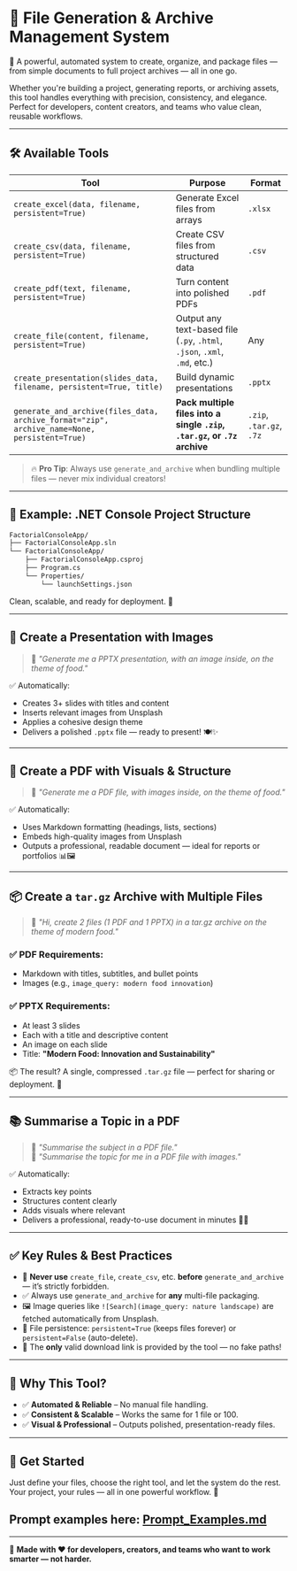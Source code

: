 ﻿# 📂 File Generation & Archive Management System

🚀 A powerful, automated system to create, organize, and package files — from simple documents to full project archives — all in one go.

Whether you're building a project, generating reports, or archiving assets, this tool handles everything with precision, consistency, and elegance. Perfect for developers, content creators, and teams who value clean, reusable workflows.

---

## 🛠️ Available Tools

| Tool | Purpose | Format |
|------|--------|--------|
| `create_excel(data, filename, persistent=True)` | Generate Excel files from arrays | `.xlsx` |
| `create_csv(data, filename, persistent=True)` | Create CSV files from structured data | `.csv` |
| `create_pdf(text, filename, persistent=True)` | Turn content into polished PDFs | `.pdf` |
| `create_file(content, filename, persistent=True)` | Output any text-based file (`.py`, `.html`, `.json`, `.xml`, `.md`, etc.) | Any |
| `create_presentation(slides_data, filename, persistent=True, title)` | Build dynamic presentations | `.pptx` |
| `generate_and_archive(files_data, archive_format="zip", archive_name=None, persistent=True)` | **Pack multiple files into a single `.zip`, `.tar.gz`, or `.7z` archive** | `.zip`, `.tar.gz`, `.7z` |

> 🔥 **Pro Tip**: Always use `generate_and_archive` when bundling multiple files — never mix individual creators!

---

## 📁 Example: .NET Console Project Structure

```bash
FactorialConsoleApp/
├── FactorialConsoleApp.sln
└── FactorialConsoleApp/
    ├── FactorialConsoleApp.csproj
    ├── Program.cs
    └── Properties/
        └── launchSettings.json
```

Clean, scalable, and ready for deployment. 🚀

---

## 🎨 Create a Presentation with Images

> 🎯 *"Generate me a PPTX presentation, with an image inside, on the theme of food."*

✅ Automatically:
- Creates 3+ slides with titles and content  
- Inserts relevant images from Unsplash  
- Applies a cohesive design theme  
- Delivers a polished `.pptx` file — ready to present! 🍽️✨

---

## 📄 Create a PDF with Visuals & Structure

> 📝 *"Generate me a PDF file, with images inside, on the theme of food."*

✅ Automatically:
- Uses Markdown formatting (headings, lists, sections)  
- Embeds high-quality images from Unsplash  
- Outputs a professional, readable document — ideal for reports or portfolios 📊🖼️

---

## 📦 Create a `tar.gz` Archive with Multiple Files

> 📌 *"Hi, create 2 files (1 PDF and 1 PPTX) in a tar.gz archive on the theme of modern food."*

### ✅ PDF Requirements:
- Markdown with titles, subtitles, and bullet points  
- Images (e.g., `image_query: modern food innovation`)  

### ✅ PPTX Requirements:
- At least 3 slides  
- Each with a title and descriptive content  
- An image on each slide  
- Title: **"Modern Food: Innovation and Sustainability"**

📦 The result? A single, compressed `.tar.gz` file — perfect for sharing or deployment. 🔗

---

## 📚 Summarise a Topic in a PDF

> 📝 *"Summarise the subject in a PDF file."*  
> 📝 *"Summarise the topic for me in a PDF file with images."*

✅ Automatically:
- Extracts key points  
- Structures content clearly  
- Adds visuals where relevant  
- Delivers a professional, ready-to-use document in minutes 📄✨

---

## ✅ Key Rules & Best Practices

- 🚫 **Never use** `create_file`, `create_csv`, etc. **before** `generate_and_archive` — it’s strictly forbidden.
- ✅ Always use `generate_and_archive` for **any** multi-file packaging.
- 🖼️ Image queries like `![Search](image_query: nature landscape)` are fetched automatically from Unsplash.
- 🔐 File persistence: `persistent=True` (keeps files forever) or `persistent=False` (auto-delete).
- 🔗 The **only** valid download link is provided by the tool — no fake paths!

---

## 🌟 Why This Tool?

- ✅ **Automated & Reliable** – No manual file handling.
- ✅ **Consistent & Scalable** – Works the same for 1 file or 100.
- ✅ **Visual & Professional** – Outputs polished, presentation-ready files.

---

## 📌 Get Started

Just define your files, choose the right tool, and let the system do the rest.  
Your project, your rules — all in one powerful workflow. 🚀

## Prompt examples here: [Prompt_Examples.md](https://github.com/GlisseManTV/OWUI_File_Gen_Export/blob/master/Prompt_Examples.md)

---

📌 **Made with ❤️ for developers, creators, and teams who want to work smarter — not harder.**